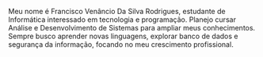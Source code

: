 Meu nome é Francisco Venâncio Da Silva Rodrigues, estudante de Informática interessado em tecnologia e programação. Planejo cursar Análise e Desenvolvimento de Sistemas para ampliar meus conhecimentos. Sempre busco aprender novas linguagens, explorar banco de dados e segurança da informação, focando no meu crescimento profissional.

